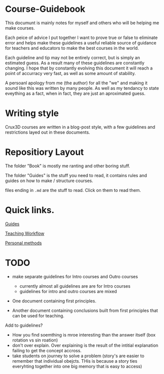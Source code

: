 
# Course-Guidebook
This documunt is mainly notes for myself and others who will be helping me make courses.

Each peice of advice I put together I want to prove true or false to eliminate error and helps make these guidelines a useful reliable source of guidance for teachers and educators to make the best courses in the world.

Each guideline and tip may not be entirely correct, but is simply an estimated guess. As a result many of these guidelines are constantly changing. I hope that by constantly evolving this document it will reach a point of accurracy very fast, as well as some amount of stability.

A persoanl apology from me (the author) for all the "we" and making it sound like this was written by many people. As well as my tendancy to state eveything as a fact, when in fact, they are just an aproximated guess.


# Writing style
Crux3D courses are written in a blog-post style, with a few guidelines and restrictions layed out in these documents.


# Repositiory Layout
The folder "Book" is mostly me ranting and other boring stuff.

The folder "Guides" is the stuff you need to read, it contains rules and guides on how to make / structure courses.

files ending in `.md` are the stuff to read. Click on them to read them.

# Quick links.
[Guides](https://github.com/PaperPrototype/Course-Guidebook/blob/main/Guides/Guides/english.md)

[Teaching Workflow](https://github.com/PaperPrototype/Course-Guidebook/blob/main/Guides/Teaching%20Workflow/english.md)

[Personal methods](https://github.com/PaperPrototype/Course-Guidebook/blob/main/Guides/Personal/english.md)

# TODO
- make separate guidelines for Intro courses and Outro courses
    - currently almost all guidelines are are for Intro courses
    - guidelines for intro and outro courses are mixed

- One document containing first principles.
- Another document containing conclusions built from first principles that can be used for teaching.

Add to guidelines?
- How you find soemthing is mroe interesting than the answer itself (box rotation vs sin roation)
- don't over explain. Over explaining is the result of the intitial explanation failing to get the concept accross.
- take students on journey to solve a problem (story's are easier to remember that individual obejcts. THis is because a story ties everyhting together into one big memory that is easy to access)
